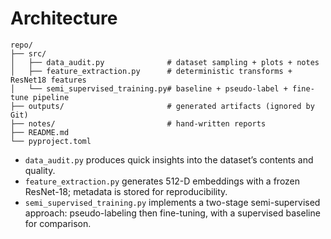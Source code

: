 # Architecture

```
repo/
├── src/
│   ├── data_audit.py              # dataset sampling + plots + notes
│   ├── feature_extraction.py      # deterministic transforms + ResNet18 features
│   └── semi_supervised_training.py# baseline + pseudo-label + fine-tune pipeline
├── outputs/                       # generated artifacts (ignored by Git)
├── notes/                         # hand-written reports
├── README.md
└── pyproject.toml
```

- `data_audit.py` produces quick insights into the dataset’s contents and quality.
- `feature_extraction.py` generates 512-D embeddings with a frozen ResNet-18; metadata is stored for reproducibility.
- `semi_supervised_training.py` implements a two-stage semi-supervised approach: pseudo-labeling then fine-tuning, with a supervised baseline for comparison.
